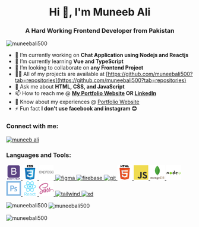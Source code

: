<h1 align="center">Hi 👋, I'm Muneeb Ali</h1>
<h3 align="center">A Hard Working Frontend Developer from Pakistan</h3>

<p align="left"> <img src="https://komarev.com/ghpvc/?username=muneebali500&label=Profile%20views&color=0e75b6&style=flat" alt="muneebali500" /> </p>

<!-- <p align="left"> <a href="https://github.com/ryo-ma/github-profile-trophy"><img src="https://github-profile-trophy.vercel.app/?username=muneebali500" alt="muneebali500" /></a> </p>
 -->
- 🔭 I’m currently working on **Chat Application using Nodejs and Reactjs**
- 🌱 I’m currently learning **Vue and TypeScript**
- 👯 I’m looking to collaborate on **any Frontend Project**
- 👨‍💻 All of my projects are available at [https://github.com/muneebali500?tab=repositories](https://github.com/muneebali500?tab=repositories)
- 💬 Ask me about **HTML, CSS, and JavaScript**
- 📫 How to reach me @ **[My Portfolio Website](https://muneebalimemon.com/) OR [LinkedIn](https://www.linkedin.com/in/muneeb-ali-56507121a/)**
- 📄 Know about my experiences @ [Portfolio Website](https://muneebalimemon.com/)
- ⚡ Fun fact **I don't use facebook and instagram 😊**
<!-- - 🤝 I’m looking for help with **my bitly-clone project** -->

<h3 align="left">Connect with me:</h3>
<p align="left">
<a href="https://linkedin.com/in/muneeb ali" target="blank"><img align="center" src="https://raw.githubusercontent.com/rahuldkjain/github-profile-readme-generator/master/src/images/icons/Social/linked-in-alt.svg" alt="muneeb ali" height="30" width="40" /></a>
</p>

<h3 align="left">Languages and Tools:</h3>
<p align="left"> <a href="https://getbootstrap.com" target="_blank"> <img src="https://raw.githubusercontent.com/devicons/devicon/master/icons/bootstrap/bootstrap-plain-wordmark.svg" alt="bootstrap" width="40" height="40"/> </a> <a href="https://www.w3schools.com/css/" target="_blank"> <img src="https://raw.githubusercontent.com/devicons/devicon/master/icons/css3/css3-original-wordmark.svg" alt="css3" width="40" height="40"/> </a> <a href="https://expressjs.com" target="_blank"> <img src="https://raw.githubusercontent.com/devicons/devicon/master/icons/express/express-original-wordmark.svg" alt="express" width="40" height="40"/> </a> <a href="https://www.figma.com/" target="_blank"> <img src="https://www.vectorlogo.zone/logos/figma/figma-icon.svg" alt="figma" width="40" height="40"/> </a> <a href="https://firebase.google.com/" target="_blank"> <img src="https://www.vectorlogo.zone/logos/firebase/firebase-icon.svg" alt="firebase" width="40" height="40"/> </a> <a href="https://git-scm.com/" target="_blank"> <img src="https://www.vectorlogo.zone/logos/git-scm/git-scm-icon.svg" alt="git" width="40" height="40"/> </a> <a href="https://www.w3.org/html/" target="_blank"> <img src="https://raw.githubusercontent.com/devicons/devicon/master/icons/html5/html5-original-wordmark.svg" alt="html5" width="40" height="40"/> </a> <a href="https://developer.mozilla.org/en-US/docs/Web/JavaScript" target="_blank"> <img src="https://raw.githubusercontent.com/devicons/devicon/master/icons/javascript/javascript-original.svg" alt="javascript" width="40" height="40"/> </a> <a href="https://www.mongodb.com/" target="_blank"> <img src="https://raw.githubusercontent.com/devicons/devicon/master/icons/mongodb/mongodb-original-wordmark.svg" alt="mongodb" width="40" height="40"/> </a> <a href="https://nodejs.org" target="_blank"> <img src="https://raw.githubusercontent.com/devicons/devicon/master/icons/nodejs/nodejs-original-wordmark.svg" alt="nodejs" width="40" height="40"/> </a> <a href="https://www.photoshop.com/en" target="_blank"> <img src="https://raw.githubusercontent.com/devicons/devicon/master/icons/photoshop/photoshop-line.svg" alt="photoshop" width="40" height="40"/> </a> <a href="https://reactjs.org/" target="_blank"> <img src="https://raw.githubusercontent.com/devicons/devicon/master/icons/react/react-original-wordmark.svg" alt="react" width="40" height="40"/> </a> <a href="https://sass-lang.com" target="_blank"> <img src="https://raw.githubusercontent.com/devicons/devicon/master/icons/sass/sass-original.svg" alt="sass" width="40" height="40"/> </a> <a href="https://tailwindcss.com/" target="_blank"> <img src="https://www.vectorlogo.zone/logos/tailwindcss/tailwindcss-icon.svg" alt="tailwind" width="40" height="40"/> </a> <a href="https://www.adobe.com/products/xd.html" target="_blank"> <img src="https://cdn.worldvectorlogo.com/logos/adobe-xd.svg" alt="xd" width="40" height="40"/> </a> </p>

<p><img align="left" src="https://github-readme-stats.vercel.app/api/top-langs?username=muneebali500&show_icons=true&locale=en&layout=compact" alt="muneebali500" /></p>

<p>&nbsp;<img align="center" src="https://github-readme-stats.vercel.app/api?username=muneebali500&show_icons=true&locale=en" alt="muneebali500" /></p>

<p><img align="center" src="https://github-readme-streak-stats.herokuapp.com/?user=muneebali500&" alt="muneebali500" /></p>

